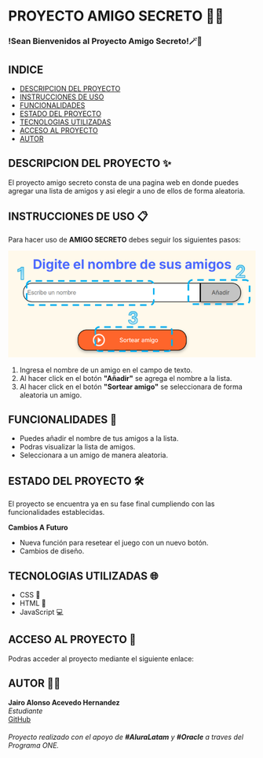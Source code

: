 # PROYECTO AMIGO SECRETO 🦹🎉

### !Sean Bienvenidos al Proyecto Amigo Secreto!🪄🎲

## INDICE

- [DESCRIPCION DEL PROYECTO](#descripcion-del-proyecto-)
- [INSTRUCCIONES DE USO](#instrucciones-de-uso-)
- [FUNCIONALIDADES](#funcionalidades-)
- [ESTADO DEL PROYECTO](#estado-del-proyecto-)
- [TECNOLOGIAS UTILIZADAS](#tecnologias-utilizadas-)
- [ACCESO AL PROYECTO](#acceso-al-proyecto-)
- [AUTOR](#autor-)


## DESCRIPCION DEL PROYECTO ✨

El proyecto amigo secreto consta de una pagina web en donde puedes agregar una lista de amigos y asi elegir a uno de ellos de forma aleatoria.

## INSTRUCCIONES DE USO 📋

Para hacer uso de **AMIGO SECRETO** debes seguir los siguientes pasos: 

![Instrucciones del proyecto](assets/Instrucciones.png)

1. Ingresa el nombre de un amigo en el campo de texto.
2. Al hacer click en el botón **"Añadir"** se agrega el nombre a la lista.
3. Al hacer click en el botón **"Sortear amigo"** se seleccionara de forma aleatoria un amigo.

## FUNCIONALIDADES 📃

- Puedes añadir el nombre de tus amigos a la lista.
- Podras visualizar la lista de amigos.
- Seleccionara a un amigo de manera aleatoria.

## ESTADO DEL PROYECTO 🛠️

El proyecto se encuentra ya en su fase final cumpliendo con las funcionalidades establecidas.

**Cambios A Futuro**

- Nueva función para resetear el juego con un nuevo botón.
- Cambios de diseño.

## TECNOLOGIAS UTILIZADAS 🌐

- CSS 🎨
- HTML 📝
- JavaScript 💻

## ACCESO AL PROYECTO 🔗

Podras acceder al proyecto mediante el siguiente enlace:

## AUTOR 🧑‍💻 

**Jairo Alonso Acevedo Hernandez**  
*Estudiante*   
[GitHub](https://github.com/TWOD22)  
###### Proyecto realizado con el apoyo de **#AluraLatam** y **#Oracle** a traves del Programa ONE.
